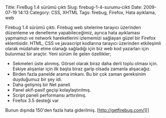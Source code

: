 Title: FireBug 1.4 sürümü çıktı
Slug: firebug-1-4-surumu-cikti
Date: 2009-07-19 14:13
Category: CSS, XHTML
Tags: firebug, Firefox, Hata ayıklama, web

Firebug 1.4 sürümü çıktı. Firebug web sitelerine tarayıcı üzerinden
düzenleme ve denetleme yapabileceğimiz, ayrıca hata ayıklaması yapmamızı
ve network hareketlerini izlememizi sağlayan güzel bir Firefox
eklentisidir. HTML, CSS ve javascript kodlarına tarayıcı üzerinden
etkileşimli olarak müdahale etme olanağı sağladığı için biz web kod
yazarları için bulunmaz bir araçtır. Yeni sürüm ile gelen özellikler;

-   Sekmeleri üste alınmış. Görsel olarak biraz daha derli toplu olması
    için. Eskiye alışanlar için ilk başta biraz garip olsada zamanla
    alışacağız.
-   Birden fazla panelde arama imkanı. Bu bir çok zaman gereksinim
    duyduğumuz bir şey idi.
-   Daha gelişmiş bir Net paneli
-   Panel akif-pasif geçişi kolaylaştırılmış.
-   Script paneli performansı arttırılmış.
-   Firefox 3.5 desteği var

Bunun dışında 150'den fazla hata giderilmiş. [http://getfirebug.com/][]

  [http://getfirebug.com/]: http://getfirebug.com/
